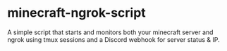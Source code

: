 # minecraft-ngrok-script
A simple script that starts and monitors both your minecraft server and ngrok using tmux sessions and a Discord webhook for server status &amp; IP.
